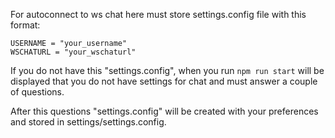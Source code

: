 For autoconnect to ws chat here must store settings.config file with this format:

```
USERNAME = "your_username"
WSCHATURL = "your_wschaturl"
```

If you do not have this "settings.config", when you run ```npm run start``` will be displayed that you do not have settings for chat and must answer a couple of questions.

After this questions "settings.config" will be created with your preferences and stored in settings/settings.config.